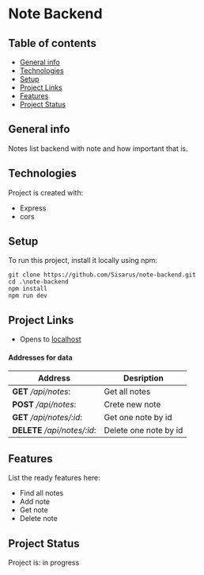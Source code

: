 # Note Backend

## Table of contents
* [General info](#general-info)
* [Technologies](#technologies)
* [Setup](#setup)
* [Project Links](#project-links)
* [Features](#features)
* [Project Status](#project-status)

## General info
Notes list backend with note and how important that is. 

## Technologies
Project is created with:
 * Express
 * cors

## Setup
To run this project, install it locally using npm:
```
git clone https://github.com/Sisarus/note-backend.git
cd .\note-backend
npm install
npm run dev
```

## Project Links

* Opens to [localhost](http://localhost:3001/api/notes)

#### Addresses for data
| Address | Desription |
|---------|-------------|
| **GET** */api/notes*: | Get all notes |
| **POST** */api/notes*: | Crete new note |
| **GET** */api/notes/:id*: | Get one note by id | 
| **DELETE** */api/notes/:id*: | Delete one note by id |

## Features
List the ready features here:

 * Find all notes
 * Add note
 * Get note
 * Delete note

## Project Status
Project is: in progress

<!--complete / no longer being worked on. If you are no longer working on it, provide reasons why. -->
